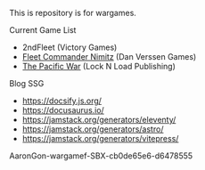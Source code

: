 
This is repository is for wargames.

Current Game List

- 2ndFleet (Victory Games)
- [Fleet Commander Nimitz](fc-nimitz/Rules.md) (Dan Verssen Games)
- [The Pacific War](PacificWar/Rules.md) (Lock N Load Publishing)


Blog SSG

- https://docsify.js.org/
- https://docusaurus.io/
- https://jamstack.org/generators/eleventy/
- https://jamstack.org/generators/astro/
- https://jamstack.org/generators/vitepress/


AaronGon-wargamef-SBX-cb0de65e6-d6478555